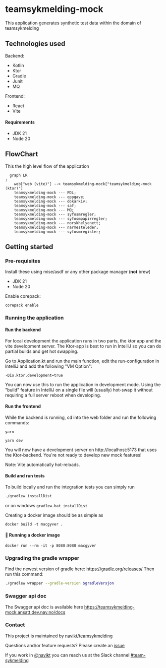 # teamsykmelding-mock

This application generates synthetic test data within the domain of teamsykmelding

## Technologies used

Backend:

* Kotlin
* Ktor
* Gradle
* Junit
* MQ

Frontend:

* React
* Vite

#### Requirements

* JDK 21
* Node 20

## FlowChart

This the high level flow of the application

```mermaid
  graph LR
;
    web["web (vite)"] --> teamsykmelding-mock["teamsykmelding-mock (ktor)"]
    teamsykmelding-mock --- PDL;
    teamsykmelding-mock --- oppgave;
    teamsykmelding-mock --- dokarkiv;
    teamsykmelding-mock --- saf;
    teamsykmelding-mock --- MQ;
    teamsykmelding-mock --- syfosmregler;
    teamsykmelding-mock --- syfosmpapirregler;
    teamsykmelding-mock --- norskhelsenett;
    teamsykmelding-mock --- narmesteleder;
    teamsykmelding-mock --- syfosmregister;
```

## Getting started

### Pre-requisites

Install these using mise/asdf or any other package manager (**not** brew)

- JDK 21
- Node 20

Enable corepack:

``` shell
corepack enable
```

### Running the application

#### Run the backend

For local development the application runs in two parts, the ktor app and the vite development server. The Ktor-app is
best to run in IntelliJ so you can do partial builds and get hot swapping.

Go to Application.kt and run the main function, edit the run-configuration in IntelliJ and add the following "VM
Option":

```plain
-Dio.ktor.development=true
```

You can now use this to run the application in development mode. Using the "build" feature in IntelliJ on a single file
will (usually) hot-swap it without requiring a full server reboot when developing.

#### Run the frontend

While the backend is running, cd into the web folder and run the following commands:

``` shell
yarn
```

``` shell
yarn dev
```

You will now have a development server on http://localhost:5173 that uses the Ktor-backend. You're not ready to develop
new mock features!

Note: Vite automatically hot-reloads.

#### Build and run tests

To build locally and run the integration tests you can simply run

``` bash
./gradlew installDist
```

or on windows
`gradlew.bat installDist`

Creating a docker image should be as simple as

``` shell
docker build -t macgyver .
```

#### :floppy_disk: Running a docker image

``` shell
docker run --rm -it -p 8080:8080 macgyver
```

### Upgrading the gradle wrapper

Find the newest version of gradle here: https://gradle.org/releases/ Then run this command:

``` bash 
./gradlew wrapper --gradle-version $gradleVersjon
```

### Swagger api doc

The Swagger api doc is available here
https://teamsykmelding-mock.ansatt.dev.nav.no/docs

### Contact

This project is maintained by [navikt/teamsykmelding](CODEOWNERS)

Questions and/or feature requests? Please create an
[issue](https://github.com/navikt/teamsykmelding-mock/issues)

If you work in [@navikt](https://github.com/navikt) you can reach us at the Slack
channel [#team-sykmelding](https://nav-it.slack.com/archives/CMA3XV997)
